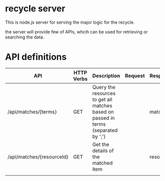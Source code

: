 # recycle server
This is node.js server for serving the major logic for the recycle.

the server will provide few of APIs, whcih can be used for retrieving or searching the data.

# API definitions
| API                       | HTTP Verbs | Description                                                                        | Request | Response  |
|---------------------------|------------|------------------------------------------------------------------------------------|---------|-----------|
| /api/matches/{terms}      | GET        | Query the resources to get all matches based on passed in terms (separated by ';') |         | matches[] |
| /api/matches/{resourceId} | GET        | Get the details of the matched item                                                |         | resource  |
|                           |            |                                                                                    |         |           |
